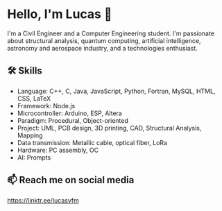 # Hello, I'm Lucas 👋

I'm a Civil Engineer and a Computer Engineering student. I'm passionate about structural analysis, quantum computing, artificial intelligence, astronomy and aerospace industry, and a technologies enthusiast.

## 🛠 Skills
- Language: C++, C, Java, JavaScript, Python, Fortran, MySQL, HTML, CSS, LaTeX
- Framework: Node.js
- Microcontroller: Arduino, ESP, Altera
- Paradigm: Procedural, Object-oriented
- Project: UML, PCB design, 3D printing, CAD, Structural Analysis, Mapping
- Data transmission: Metallic cable, optical fiber, LoRa
- Hardware: PC assembly, OC
- AI: Prompts

## 📫 Reach me on social media
https://linktr.ee/lucasyfm

<!--
**iLukSbr/iLukSbr** is a ✨ _special_ ✨ repository because its `README.md` (this file) appears on your GitHub profile.

Here are some ideas to get you started:

- 🔭 I’m currently working on ...
- 🌱 I’m currently learning ...
- 👯 I’m looking to collaborate on ...
- 🤔 I’m looking for help with ...
- 💬 Ask me about ...
- 📫 How to reach me: ...
- 😄 Pronouns: ...
- ⚡ Fun fact: ...
-->
